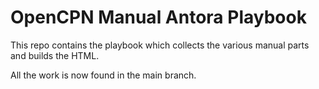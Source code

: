 # OpenCPN Manual Antora Playbook

This repo contains the playbook which collects the various manual
parts and builds the HTML.

All the work is now found in the main branch.
